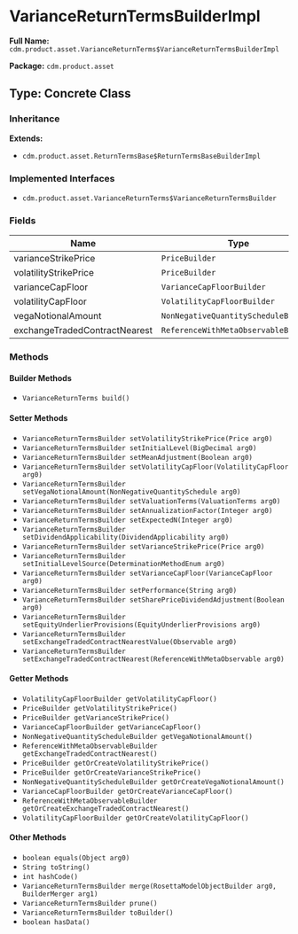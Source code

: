 # VarianceReturnTermsBuilderImpl

**Full Name:** `cdm.product.asset.VarianceReturnTerms$VarianceReturnTermsBuilderImpl`

**Package:** `cdm.product.asset`

## Type: Concrete Class

### Inheritance

**Extends:**
- `cdm.product.asset.ReturnTermsBase$ReturnTermsBaseBuilderImpl`

### Implemented Interfaces

- `cdm.product.asset.VarianceReturnTerms$VarianceReturnTermsBuilder`

### Fields

| Name | Type | Description |
|------|------|-------------|
| varianceStrikePrice | `PriceBuilder` |  |
| volatilityStrikePrice | `PriceBuilder` |  |
| varianceCapFloor | `VarianceCapFloorBuilder` |  |
| volatilityCapFloor | `VolatilityCapFloorBuilder` |  |
| vegaNotionalAmount | `NonNegativeQuantityScheduleBuilder` |  |
| exchangeTradedContractNearest | `ReferenceWithMetaObservableBuilder` |  |

### Methods

#### Builder Methods

- `VarianceReturnTerms build()`

#### Setter Methods

- `VarianceReturnTermsBuilder setVolatilityStrikePrice(Price arg0)`
- `VarianceReturnTermsBuilder setInitialLevel(BigDecimal arg0)`
- `VarianceReturnTermsBuilder setMeanAdjustment(Boolean arg0)`
- `VarianceReturnTermsBuilder setVolatilityCapFloor(VolatilityCapFloor arg0)`
- `VarianceReturnTermsBuilder setVegaNotionalAmount(NonNegativeQuantitySchedule arg0)`
- `VarianceReturnTermsBuilder setValuationTerms(ValuationTerms arg0)`
- `VarianceReturnTermsBuilder setAnnualizationFactor(Integer arg0)`
- `VarianceReturnTermsBuilder setExpectedN(Integer arg0)`
- `VarianceReturnTermsBuilder setDividendApplicability(DividendApplicability arg0)`
- `VarianceReturnTermsBuilder setVarianceStrikePrice(Price arg0)`
- `VarianceReturnTermsBuilder setInitialLevelSource(DeterminationMethodEnum arg0)`
- `VarianceReturnTermsBuilder setVarianceCapFloor(VarianceCapFloor arg0)`
- `VarianceReturnTermsBuilder setPerformance(String arg0)`
- `VarianceReturnTermsBuilder setSharePriceDividendAdjustment(Boolean arg0)`
- `VarianceReturnTermsBuilder setEquityUnderlierProvisions(EquityUnderlierProvisions arg0)`
- `VarianceReturnTermsBuilder setExchangeTradedContractNearestValue(Observable arg0)`
- `VarianceReturnTermsBuilder setExchangeTradedContractNearest(ReferenceWithMetaObservable arg0)`

#### Getter Methods

- `VolatilityCapFloorBuilder getVolatilityCapFloor()`
- `PriceBuilder getVolatilityStrikePrice()`
- `PriceBuilder getVarianceStrikePrice()`
- `VarianceCapFloorBuilder getVarianceCapFloor()`
- `NonNegativeQuantityScheduleBuilder getVegaNotionalAmount()`
- `ReferenceWithMetaObservableBuilder getExchangeTradedContractNearest()`
- `PriceBuilder getOrCreateVolatilityStrikePrice()`
- `PriceBuilder getOrCreateVarianceStrikePrice()`
- `NonNegativeQuantityScheduleBuilder getOrCreateVegaNotionalAmount()`
- `VarianceCapFloorBuilder getOrCreateVarianceCapFloor()`
- `ReferenceWithMetaObservableBuilder getOrCreateExchangeTradedContractNearest()`
- `VolatilityCapFloorBuilder getOrCreateVolatilityCapFloor()`

#### Other Methods

- `boolean equals(Object arg0)`
- `String toString()`
- `int hashCode()`
- `VarianceReturnTermsBuilder merge(RosettaModelObjectBuilder arg0, BuilderMerger arg1)`
- `VarianceReturnTermsBuilder prune()`
- `VarianceReturnTermsBuilder toBuilder()`
- `boolean hasData()`

